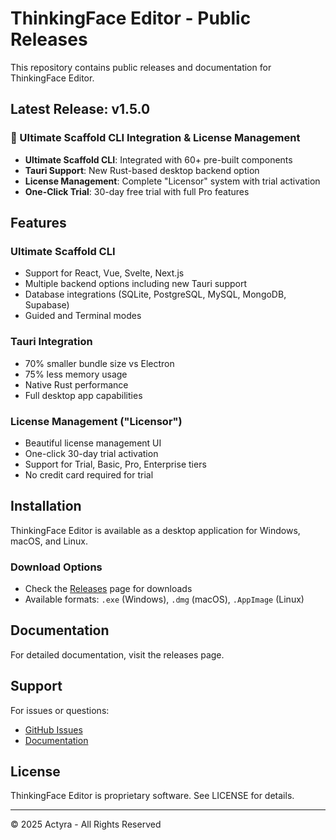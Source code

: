 # ThinkingFace Editor - Public Releases

This repository contains public releases and documentation for ThinkingFace Editor.

## Latest Release: v1.5.0

### 🚀 Ultimate Scaffold CLI Integration & License Management

- **Ultimate Scaffold CLI**: Integrated with 60+ pre-built components
- **Tauri Support**: New Rust-based desktop backend option
- **License Management**: Complete "Licensor" system with trial activation
- **One-Click Trial**: 30-day free trial with full Pro features

## Features

### Ultimate Scaffold CLI
- Support for React, Vue, Svelte, Next.js
- Multiple backend options including new Tauri support
- Database integrations (SQLite, PostgreSQL, MySQL, MongoDB, Supabase)
- Guided and Terminal modes

### Tauri Integration
- 70% smaller bundle size vs Electron
- 75% less memory usage
- Native Rust performance
- Full desktop app capabilities

### License Management ("Licensor")
- Beautiful license management UI
- One-click 30-day trial activation
- Support for Trial, Basic, Pro, Enterprise tiers
- No credit card required for trial

## Installation

ThinkingFace Editor is available as a desktop application for Windows, macOS, and Linux.

### Download Options
- Check the [Releases](https://github.com/brianmcaudill/thinkingface-release/releases) page for downloads
- Available formats: `.exe` (Windows), `.dmg` (macOS), `.AppImage` (Linux)

## Documentation

For detailed documentation, visit the releases page.

## Support

For issues or questions:
- [GitHub Issues](https://github.com/brianmcaudill/thinkingface-release/issues)
- [Documentation](https://github.com/brianmcaudill/thinkingface-release/wiki)

## License

ThinkingFace Editor is proprietary software. See LICENSE for details.

---

© 2025 Actyra - All Rights Reserved
